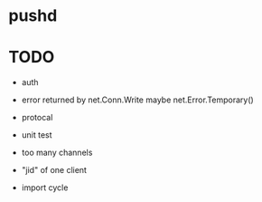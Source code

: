 # pushd

# TODO
-	auth

-	error returned by net.Conn.Write maybe net.Error.Temporary()

-	protocal

-	unit test

-	too many channels

-	"jid" of one client

-	import cycle
